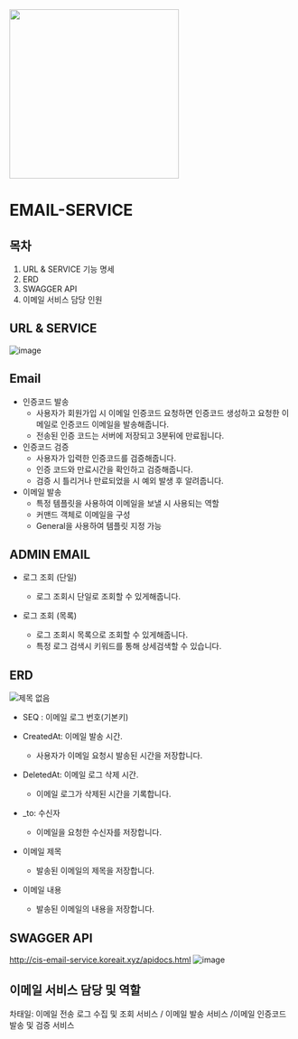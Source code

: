 
<img src="https://github.com/user-attachments/assets/f8e41402-397d-43b8-b2cf-5426a575514e" width="300"/>

# EMAIL-SERVICE

목차
-----------------------------------
1. URL & SERVICE 기능 명세
2. ERD
3. SWAGGER API
4. 이메일 서비스 담당 인원

URL & SERVICE
------------------------------------

![image](https://github.com/user-attachments/assets/0c8743d4-d65a-400f-9230-845e8deacb4f)

Email
---------
+ 인증코드 발송
  +  사용자가 회원가입 시 이메일 인증코드 요청하면 인증코드 생성하고 요청한 이메일로 인증코드 이메일을 발송해줍니다.
  +  전송된 인증 코드는 서버에 저장되고 3분뒤에 만료됩니다.
+ 인증코드 검증
  +  사용자가 입력한 인증코드를 검증해줍니다.
  +  인증 코드와 만료시간을 확인하고 검증해줍니다.
  +  검증 시 틀리거나 만료되었을 시 예외 발생 후 알려줍니다.
+ 이메일 발송
  + 특정 템플릿을 사용하여 이메일을 보낼 시 사용되는 역할
  + 커맨드 객체로 이메일을 구성
  + General을 사용하여 템플릿 지정 가능

ADMIN EMAIL
-------------------
+ 로그 조회 (단일)
  +  로그 조회시 단일로 조회할 수 있게해줍니다.

+ 로그 조회 (목록)
  +  로그 조회시 목록으로 조회할 수 있게해줍니다.
  +  특정 로그 검색시 키워드를 통해 상세검색할 수 있습니다.

ERD
-----------------------------

![제목 없음](https://github.com/user-attachments/assets/2b8fcf53-93c9-432a-9858-6ea52a421fa7)


+ SEQ : 이메일 로그 번호(기본키)
+ CreatedAt: 이메일 발송 시간.
  + 사용자가 이메일 요청시 발송된 시간을 저장합니다.
   
+ DeletedAt: 이메일 로그 삭제 시간.
  + 이메일 로그가 삭제된 시간을 기록합니다.
+ _to: 수신자
  + 이메일을 요청한 수신자를 저장합니다.
+ 이메일 제목
  + 발송된 이메일의 제목을 저장합니다.
+  이메일 내용
    + 발송된 이메일의 내용을 저장합니다. 

SWAGGER API
------------------------------
http://cis-email-service.koreait.xyz/apidocs.html
![image](https://github.com/user-attachments/assets/8f3eb17a-04b9-4f60-b707-2dfbc27b9de9)


이메일 서비스 담당 및 역할
------------------------------
차태일: 이메일 전송 로그 수집 및 조회 서비스 / 이메일 발송 서비스 /이메일 인증코드 발송 및 검증 서비스
